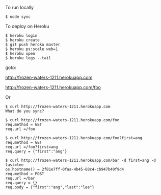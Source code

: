 To run locally
```
$ node sync
```

To deploy on Heroku
```
$ heroku login
$ heroku create
$ git push heroku master
$ heroku ps:scale web=1
$ heroku open
$ heroku logs --tail
```

goto:

http://frozen-waters-1211.herokuapp.com

http://frozen-waters-1211.herokuapp.com/foo

Or

```
$ curl http://frozen-waters-1211.herokuapp.com
What do you sync?

$ curl http://frozen-waters-1211.herokuapp.com/foo
req.method = GET
req.url =/foo

$ curl http://frozen-waters-1211.herokuapp.com/foo?first=ang
req.method = GET
req.url =/foo?first=ang
req.query = {"first":"ang"}

$ curl http://frozen-waters-1211.herokuapp.com/bar -d first=ang -d last=lee
os.hostname() = 2f81e7ff-0faa-4b45-88c4-cb947b40f9d4
req.method = POST
req.url =/bar
req.query = {}
req.body = {"first":"ang","last":"lee"}
```

